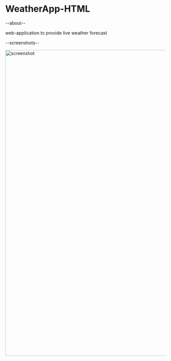 # WeatherApp-HTML

--about--

  web-application to provide live weather forecast
  
  --screenshots--
  
   <img width="960" alt="screenshot" src="https://user-images.githubusercontent.com/93467751/148561210-cf60d897-ae61-441a-81dd-9c7ed64808f6.png">

  
